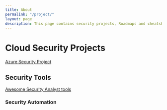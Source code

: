 ```yaml
---
title: About
permalink: "/project/"
layout: page
description: This page contains security projects, Roadmaps and cheatsheet combination 
---
```


# Cloud Security Projects

[Azure Security Project](https://azsec.troubleshooterclub.in/)

## Security Tools 

[Awesome Security Analyst tools](https://tclub.gitbook.io/awesome-security-analyst)

### Security Automation 

